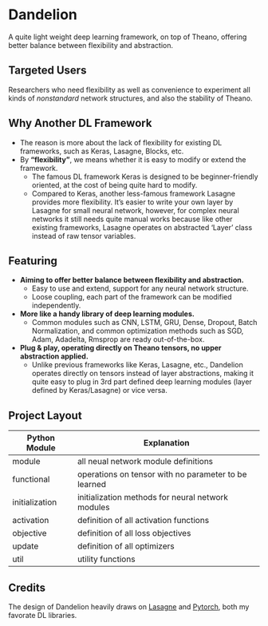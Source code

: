 # Dandelion
A quite light weight deep learning framework, on top of Theano, offering better balance between flexibility and abstraction.

## Targeted Users
Researchers who need flexibility as well as convenience to experiment all kinds of *nonstandard* network structures, and also the stability of Theano.

## Why Another DL Framework
* The reason is more about the lack of flexibility for existing DL frameworks, such as Keras, Lasagne, Blocks, etc.
* By **“flexibility”**, we means whether it is easy to modify or extend the framework. 
    * The famous DL framework Keras is designed to be beginner-friendly oriented, at the cost of being quite hard to modify.
    * Compared to Keras, another less-famous framework Lasagne provides more flexibility. It’s easier to write your own layer by Lasagne for small neural network, however, for complex neural networks it still needs quite manual works because like other existing frameworks, Lasagne operates on abstracted ‘Layer’ class instead of raw tensor variables.

## Featuring
* **Aiming to offer better balance between flexibility and abstraction.**
    * Easy to use and extend, support for any neural network structure.  
    * Loose coupling, each part of the framework can be modified independently.
* **More like a handy library of deep learning modules.**
    * Common modules such as CNN, LSTM, GRU, Dense, Dropout, Batch Normalization, and common optimization methods such as SGD, Adam, Adadelta, Rmsprop are ready out-of-the-box.
* **Plug & play, operating directly on Theano tensors, no upper abstraction applied.**
    * Unlike previous frameworks like Keras, Lasagne, etc., Dandelion operates directly on tensors instead of layer abstractions, making it quite easy to plug in 3rd part defined deep learning modules (layer defined by Keras/Lasagne) or vice versa.

## Project Layout
Python Module     | Explanation
----------------- | ----------------
module            | all neual network module definitions
functional        | operations on tensor with no parameter to be learned
initialization    | initialization methods for neural network modules
activation        | definition of all activation functions
objective         | definition of all loss objectives
update            | definition of all optimizers
util              | utility functions

## Credits
The design of Dandelion heavily draws on [Lasagne](https://github.com/Lasagne/Lasagne) and [Pytorch](http://pytorch.org/), both my favorate DL libraries.